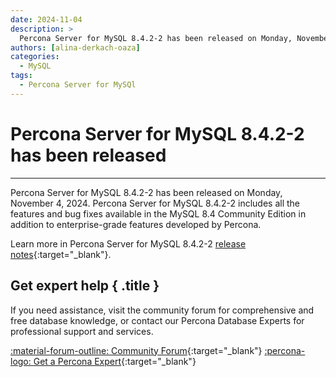 ```yaml
---
date: 2024-11-04
description: >
  Percona Server for MySQL 8.4.2-2 has been released on Monday, November 4, 2024.
authors: [alina-derkach-oaza]
categories:
  - MySQL
tags:
  - Percona Server for MySQl
---
```


# Percona Server for MySQL 8.4.2-2 has been released
---
<!-- more -->

Percona Server for MySQL 8.4.2-2 has been released on Monday, November 4, 2024. Percona Server for MySQL 8.4.2-2 includes all the features and bug fixes available in the MySQL 8.4 Community Edition in addition to enterprise-grade features developed by Percona. 

Learn more in Percona Server for MySQL 8.4.2-2 [release notes](https://docs.percona.com/percona-server/8.4/release-notes/8.4.2-2.html){:target="_blank"}.

<div data-banner markdown>

## Get expert help { .title }

If you need assistance, visit the community forum for comprehensive and free database knowledge, or contact our Percona Database Experts for professional support and services.

<div class="actions" markdown>

[:material-forum-outline: Community Forum](https://forums.percona.com/){:target="_blank"} [:percona-logo: Get a Percona Expert](https://www.percona.com/about/contact){:target="_blank"}
</div></div>
